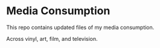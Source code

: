 # Media Consumption

This repo contains updated files of my media consumption.

Across vinyl, art, film, and television.
